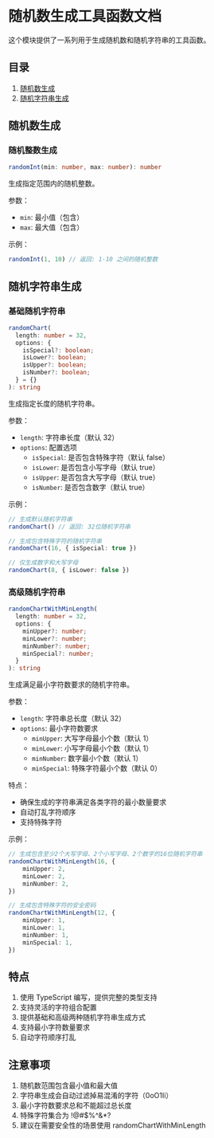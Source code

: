# 随机数生成工具函数文档

这个模块提供了一系列用于生成随机数和随机字符串的工具函数。

## 目录

1. [随机数生成](#随机数生成)
2. [随机字符串生成](#随机字符串生成)

## 随机数生成

### 随机整数生成

```typescript
randomInt(min: number, max: number): number
```

生成指定范围内的随机整数。

参数：

- `min`: 最小值（包含）
- `max`: 最大值（包含）

示例：

```typescript
randomInt(1, 10) // 返回: 1-10 之间的随机整数
```

## 随机字符串生成

### 基础随机字符串

```typescript
randomChart(
  length: number = 32,
  options: {
    isSpecial?: boolean;
    isLower?: boolean;
    isUpper?: boolean;
    isNumber?: boolean;
  } = {}
): string
```

生成指定长度的随机字符串。

参数：

- `length`: 字符串长度（默认 32）
- `options`: 配置选项
  - `isSpecial`: 是否包含特殊字符（默认 false）
  - `isLower`: 是否包含小写字母（默认 true）
  - `isUpper`: 是否包含大写字母（默认 true）
  - `isNumber`: 是否包含数字（默认 true）

示例：

```typescript
// 生成默认随机字符串
randomChart() // 返回: 32位随机字符串

// 生成包含特殊字符的随机字符串
randomChart(16, { isSpecial: true })

// 仅生成数字和大写字母
randomChart(8, { isLower: false })
```

### 高级随机字符串

```typescript
randomChartWithMinLength(
  length: number = 32,
  options: {
    minUpper?: number;
    minLower?: number;
    minNumber?: number;
    minSpecial?: number;
  }
): string
```

生成满足最小字符数要求的随机字符串。

参数：

- `length`: 字符串总长度（默认 32）
- `options`: 最小字符数要求
  - `minUpper`: 大写字母最小个数（默认 1）
  - `minLower`: 小写字母最小个数（默认 1）
  - `minNumber`: 数字最小个数（默认 1）
  - `minSpecial`: 特殊字符最小个数（默认 0）

特点：

- 确保生成的字符串满足各类字符的最小数量要求
- 自动打乱字符顺序
- 支持特殊字符

示例：

```typescript
// 生成包含至少2个大写字母、2个小写字母、2个数字的16位随机字符串
randomChartWithMinLength(16, {
	minUpper: 2,
	minLower: 2,
	minNumber: 2,
})

// 生成包含特殊字符的安全密码
randomChartWithMinLength(12, {
	minUpper: 1,
	minLower: 1,
	minNumber: 1,
	minSpecial: 1,
})
```

## 特点

1. 使用 TypeScript 编写，提供完整的类型支持
2. 支持灵活的字符组合配置
3. 提供基础和高级两种随机字符串生成方式
4. 支持最小字符数量要求
5. 自动字符顺序打乱

## 注意事项

1. 随机数范围包含最小值和最大值
2. 字符串生成会自动过滤掉易混淆的字符（0oO1Ii）
3. 最小字符数要求总和不能超过总长度
4. 特殊字符集合为 !@#$%^&\*?
5. 建议在需要安全性的场景使用 randomChartWithMinLength
